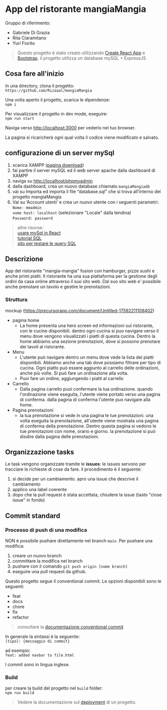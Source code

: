 # App del ristorante mangiaMangia

Gruppo di riferimento:

- Gabriele Di Grazia
- Rita Ciaramitano
- Yuri Fiorito

> Questo progetto è stato creato utilizzando [Create React App](https://github.com/facebook/create-react-app) e [Bootstrap](https://getbootstrap.com/).
> il progetto utilizza un database mySQL + ExpressJS

## Cosa fare all'inizio

In una directory, clona il progetto:\
`https://github.com/Rizaaal/mangiaMangia`

Una volta aperto il progetto, scarica le dipendenze:\
`npm i`

Per visualizzare il progetto in dev mode, eseguire:\
`npm run start`

Naviga verso [http://localhost:3000](http://localhost:3000) per vederlo nel tuo browser.

La pagina si ricaricherà ogni qual volta il codice viene modificato e salvato.

## configurazione di un server mySql

1. scarica XAMPP ([pagina download](https://www.apachefriends.org/it/index.html))
4. fai partire il server mySQL ed il web server apache dalla dashboard di XAMPP
5. naviga su [http://localhost/phpmyadmin](http://localhost/phpmyadmin)
6. dalla dashboard, crea un nuovo database chiamato `mangiaMangiadb`
7. vai su Importa ed importa il file “database.sql” che si trova all’interno del progetto mangiaMangia
8. Vai su ‘Account utenti’ e crea un nuovo utente con i seguenti parametri:\
`Nome: mmadmin`\
`nome host: localhost` (selezionare "Locale" dalla tendina)\
`Password: password`

> altre risorse:\
> [usare mySql in React](https://dev.to/nasreenkhalid/simple-react-js-and-mysql-integration-crud-app-backend-5aom)\
> [tutorial SQL](https://www.w3schools.com/sql/default.asp)\
> [sito per testare le query SQL](https://extendsclass.com/mysql-online.html)

## Descrizione

App del ristorante "mangia-mangia" fusion con hamburger, pizze sushi e anche primi piatti. Il ristorante ha una sua piattaforma per la gestione degli ordini da casa online attraverso il suo sito web. Dal suo sito web e' possibile anche prenotare un tavolo e gestire le prenotazioni.

### Struttura
mockup (https://precursorapp.com/document/Untitled-17592211108402)
- pagina home
  - La home presenta una hero screen ed informazioni sul ristorante, con le cucine disponibili. dentro ogni cucina si puo navigare verso il menu dove vengono visualizzati i piatti di questa cucina. Dentro la home abbiamo una sezione prenotazioni, dove si possono prenotare dei tavoli al ristorante.
- Menu
  - L'utente può navigare dentro un menu dove vede la lista dei piatti disponibili. Abbiamo anche una tab dove possiamo filtrare per tipo di cucina. Ogni piatto può essere aggiunto al carrello delle ordinazioni, anche più volte. Si può fare un ordinazione alla volta.
  - Puoi fare un ordine, aggiungendo i piatti al carrello
- Carrello
  - Dalla pagina carrello puoi confermare la tua ordinazione. quando l'ordinazione viene eseguita, l'utente viene portato verso una pagina di conferma. dalla pagina di conferma l'utente puo navigare alla home.
- Pagina prenotazioni
  - la tua prenotazione si vede in una pagina le tue prenotazioni. una volta eseguita la prenotazione, all'utente viene mostrata una pagina di conferma della prenotazione. Dentro questa pagina si vedono le tue prenotazioni con nome, orario e giorno. la prenotazione si può disdire dalla pagina delle prenotazioni.

## Organizzazione tasks

Le task vengono organizzate tramite le **issues**: le issues servono per tracciare le richieste di cose da fare. il procedimento è il seguente:

1. si decide per un cambiamento. apro una issue che descrive il cambiamento
2. applico una label coerente
3. dopo che la pull request è stata accettata, chiudere la issue (tasto "close issue" in fondo)

## Commit standard

### Processo di push di una modifica

NON è possibile pushare direttamente nel branch `main`. Per pushare una modifica:

1. creare un nuovo branch
2. committare la modifica nel branch
3. pushare con il comando `git push origin [nome branch]`
4. eseguire una pull request da github.

Questo progetto segue il conventional commit. Le opzioni disponibili sono le seguenti:

- feat
- docs
- chore
- fix
- refactor

> consultare la [documentazione conventional commit](https://www.conventionalcommits.org/en/v1.0.0/)

In generale la sintassi è la seguente:\
`[tipo]: {messaggio di commit}`

ad esempio: \
`feat: added navbar to file.html`

I commit sono in lingua inglese.

### Build

per creare la build del progetto nel `build` folder:\
`npm run build`

> Vedere la documentazione sul [deployment](https://facebook.github.io/create-react-app/docs/deployment) di un progetto.

